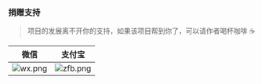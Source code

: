 ### 捐赠支持
> 项目的发展离不开你的支持，如果该项目帮到你了，可以请作者喝杯咖啡 ☕ 

|   微信  |   支付宝  |
|--- | --- |
|  ![wx.png](/a-idea-doc/logo/wx.png)   |  ![zfb.png](/a-idea-doc/logo/zfb.png)  |
